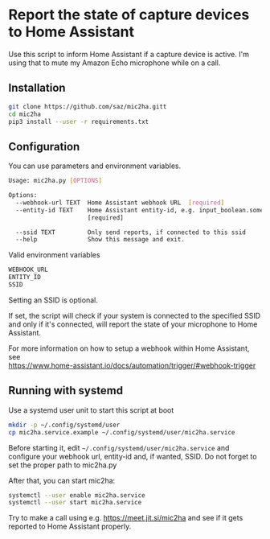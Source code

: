 # Report the state of capture devices to Home Assistant

Use this script to inform Home Assistant if a capture device is active.
I'm using that to mute my Amazon Echo microphone while on a call.

## Installation

```bash
git clone https://github.com/saz/mic2ha.gitt
cd mic2ha
pip3 install --user -r requirements.txt
```

## Configuration

You can use parameters and environment variables.

```bash
Usage: mic2ha.py [OPTIONS]

Options:
  --webhook-url TEXT  Home Assistant webhook URL  [required]
  --entity-id TEXT    Home Assistant entity-id, e.g. input_boolean.some_name
                      [required]

  --ssid TEXT         Only send reports, if connected to this ssid
  --help              Show this message and exit.
```

Valid environment variables

```bash
WEBHOOK_URL
ENTITY_ID
SSID
```

Setting an SSID is optional.

If set, the script will check if your system is connected to the specified SSID and
only if it's connected, will report the state of your microphone to Home Assistant.

For more information on how to setup a webhook within Home Assistant, see\
https://www.home-assistant.io/docs/automation/trigger/#webhook-trigger

## Running with systemd

Use a systemd user unit to start this script at boot

```bash
mkdir -p ~/.config/systemd/user
cp mic2ha.service.example ~/.config/systemd/user/mic2ha.service
```

Before starting it, edit `~/.config/systemd/user/mic2ha.service` and configure your webhook url, entity-id and, if wanted, SSID. Do not forget to set the proper path to mic2ha.py

After that, you can start mic2ha:

```bash
systemctl --user enable mic2ha.service
systemctl --user start mic2ha.service
```

Try to make a call using e.g. https://meet.jit.si/mic2ha and see if it gets reported to Home Assistant properly.
